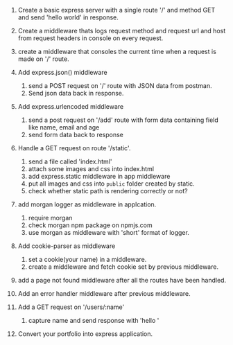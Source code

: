 1. Create a basic express server with a single route '/' and method GET and send 'hello world' in response.



2. Create a middleware thats logs request method and request url and host from request headers in console on every request.

3. create a middleware that consoles the current time when a request is made on '/' route.

4. Add express.json() middleware
    1. send a POST request on '/' route with JSON data from postman.
    2. Send json data back in response.

5. Add express.urlencoded middleware
    1. send a post request on '/add' route with form data containing field like name, email and age
    2. send form data back to response

6. Handle a GET request on route '/static'.
    1. send a file called 'index.html'
    2. attach some images and css into index.html
    3. add express.static middleware in app middleware
    4. put all images and css into `public` folder created by static.
    5. check whether static path is rendering correctly or not?

7. add morgan logger as middleware in applcation.
    1. require morgan
    2. check morgan npm package on npmjs.com
    2. use morgan as middleware with 'short' format of logger.

8. Add cookie-parser as middleware 
    1. set a cookie(your name) in a middleware.
    2. create a middleware and fetch cookie set by previous middleware.

9. add a page not found middleware after all the routes have been handled.

10. Add an error handler middleware after previous middleware. 

11. Add a GET request on '/users/:name'
    1. capture name and send response with 'hello <name>'

12. Convert your portfolio into express application.

